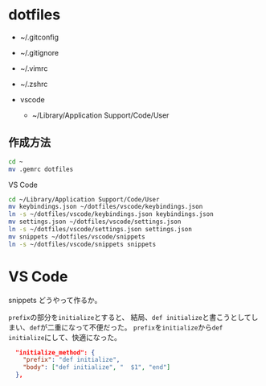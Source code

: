 # dotfiles

- ~/.gitconfig
- ~/.gitignore
- ~/.vimrc
- ~/.zshrc

- vscode
  - ~/Library/Application Support/Code/User

## 作成方法

```sh
cd ~
mv .gemrc dotfiles
```


VS Code
```zsh
cd ~/Library/Application Support/Code/User
mv keybindings.json ~/dotfiles/vscode/keybindings.json
ln -s ~/dotfiles/vscode/keybindings.json keybindings.json
mv settings.json ~/dotfiles/vscode/settings.json
ln -s ~/dotfiles/vscode/settings.json settings.json
mv snippets ~/dotfiles/vscode/snippets
ln -s ~/dotfiles/vscode/snippets snippets
```

# VS Code
snippets どうやって作るか。

`prefix`の部分を`initialize`とすると、
結局、`def initialize`と書こうとしてしまい、`def`が二重になって不便だった。
`prefix`を`initialize`から`def initialize`にして、快適になった。
```json
  "initialize_method": {
    "prefix": "def initialize",
    "body": ["def initialize", "  $1", "end"]
  },
```
